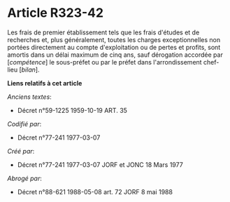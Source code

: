 # Article R323-42

Les frais de premier établissement tels que les frais d'études et de recherches et, plus généralement, toutes les charges
exceptionnelles non portées directement au compte d'exploitation ou de pertes et profits, sont amortis dans un délai maximum
de cinq ans, sauf dérogation accordée par [*compétence*] le sous-préfet ou par le préfet dans l'arrondissement chef-lieu
[*bilan*].

**Liens relatifs à cet article**

_Anciens textes_:

  - Décret n°59-1225 1959-10-19 ART. 35

_Codifié par_:

  - Décret n°77-241 1977-03-07

_Créé par_:

  - Décret n°77-241 1977-03-07 JORF et JONC 18 Mars 1977

_Abrogé par_:

  - Décret n°88-621 1988-05-08 art. 72 JORF 8 mai 1988
